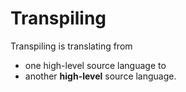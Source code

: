 # Transpiling

Transpiling is translating from 
- one high-level source language to 
- another **high-level** source language.
